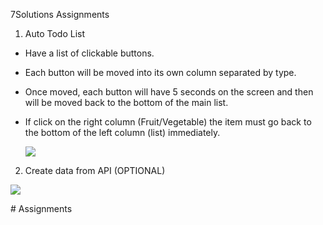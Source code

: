 7Solutions Assignments

1. Auto Todo List
- Have a list of clickable buttons.
- Each button will be moved into its own column separated by type.
- Once moved, each button will have 5 seconds on the screen and then will be moved back to the bottom of the main list.
- If click on the right column (Fruit/Vegetable) the item must go back to the bottom of the left column (list) immediately.

  <img src="https://github.com/Fiw0202/Assignments/assets/114389537/d760d9b9-3907-419a-811e-bdd61df7b713">



2. Create data from API (OPTIONAL)

<img src="https://github.com/Fiw0202/Assignments/assets/114389537/bb89e4c6-f4bc-45e8-900f-d707463cd178">




#   A s s i g n m e n t s 
 
 
